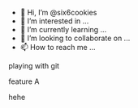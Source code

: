 - 👋 Hi, I’m @six6cookies
- 👀 I’m interested in ...
- 🌱 I’m currently learning ...
- 💞️ I’m looking to collaborate on ...
- 📫 How to reach me ...


playing with git

feature A

hehe
<!---
six6cookies/six6cookies is a ✨ special ✨ repository because its `README.md` (this file) appears on your GitHub profile.
You can click the Preview link to take a look at your changes.
--->
